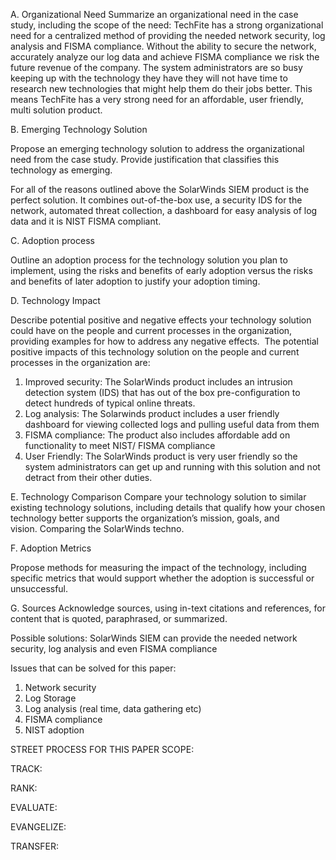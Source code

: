 A.  Organizational Need
Summarize an organizational need in the case study, including the scope of the need:
TechFite has a strong organizational need for a centralized method of providing the needed network security, log analysis and FISMA compliance. Without the ability to secure the network, accurately analyze our log data and achieve FISMA compliance we risk the future revenue of the company. The system administrators are so busy keeping up with the technology they have they will not have time to research new technologies that might help them do their jobs better. This means TechFite has a very strong need for an affordable, user friendly, multi solution product.

B. Emerging Technology Solution

Propose an emerging technology solution to address the organizational need from the case study. Provide justification that classifies this technology as emerging. 

For all of the reasons outlined above the SolarWinds SIEM product is the perfect solution. It combines out-of-the-box use, a security IDS for the network, automated threat collection, a dashboard for easy analysis of log data and it is NIST FISMA compliant.

C.  Adoption process

Outline an adoption process for the technology solution you plan to implement, using the risks and benefits of early adoption versus the risks and benefits of later adoption to justify your adoption timing.
	
D. Technology Impact

Describe potential positive and negative effects your technology solution could have on the people and current processes in the organization, providing examples for how to address any negative effects. 
The potential positive impacts of this technology solution on the people and current processes in the organization are:
1. Improved security: The SolarWinds product includes an intrusion detection system (IDS) that has out of the box pre-configuration to detect hundreds of typical online threats.
2. Log analysis: The Solarwinds product includes a user friendly dashboard for viewing collected logs and pulling useful data from them
3. FISMA compliance: The product also includes affordable add on functionality to meet NIST/ FISMA compliance
4. User Friendly: The SolarWinds product is very user friendly so the system administrators can get up and running with this solution and not detract from their other duties.

E. Technology Comparison
Compare your technology solution to similar existing technology solutions, including details that qualify how your chosen technology better supports the organization’s mission, goals, and vision. Comparing the SolarWinds techno.

F. Adoption Metrics

Propose methods for measuring the impact of the technology, including specific metrics that would support whether the adoption is successful or unsuccessful. 

G. Sources
Acknowledge sources, using in-text citations and references, for content that is quoted, paraphrased, or summarized. 


Possible solutions: 
SolarWinds SIEM can provide the needed network security, log analysis and even FISMA compliance

Issues that can be solved for this paper:
1. Network security
2. Log Storage
3. Log analysis (real time, data gathering etc)
4. FISMA compliance
5. NIST adoption	

STREET PROCESS FOR THIS PAPER
SCOPE:

TRACK:

RANK:

EVALUATE:

EVANGELIZE:

TRANSFER:


